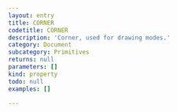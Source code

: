 ```yaml
---
layout: entry
title: CORNER
codetitle: CORNER
description: 'Corner, used for drawing modes.'
category: Document
subcategory: Primitives
returns: null
parameters: []
kind: property
todo: null
examples: []

---
```

